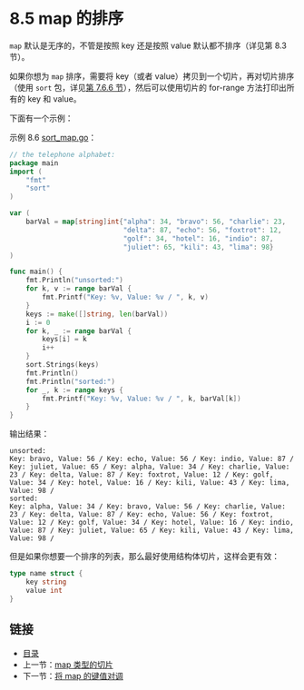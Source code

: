 # 8.5 map 的排序

`map` 默认是无序的，不管是按照 key 还是按照 value 默认都不排序（详见第 8.3 节）。

如果你想为 `map` 排序，需要将 key（或者 value）拷贝到一个切片，再对切片排序（使用 `sort` 包，详见[第 7.6.6 节](07.6.md)），然后可以使用切片的 for-range 方法打印出所有的 key 和 value。

下面有一个示例：

示例 8.6 [sort_map.go](examples/chapter_8/sort_map.go)：

```go
// the telephone alphabet:
package main
import (
	"fmt"
	"sort"
)

var (
	barVal = map[string]int{"alpha": 34, "bravo": 56, "charlie": 23,
							"delta": 87, "echo": 56, "foxtrot": 12,
							"golf": 34, "hotel": 16, "indio": 87,
							"juliet": 65, "kili": 43, "lima": 98}
)

func main() {
	fmt.Println("unsorted:")
	for k, v := range barVal {
		fmt.Printf("Key: %v, Value: %v / ", k, v)
	}
	keys := make([]string, len(barVal))
	i := 0
	for k, _ := range barVal {
		keys[i] = k
		i++
	}
	sort.Strings(keys)
	fmt.Println()
	fmt.Println("sorted:")
	for _, k := range keys {
		fmt.Printf("Key: %v, Value: %v / ", k, barVal[k])
	}
}
```

输出结果：

	unsorted:
	Key: bravo, Value: 56 / Key: echo, Value: 56 / Key: indio, Value: 87 / Key: juliet, Value: 65 / Key: alpha, Value: 34 / Key: charlie, Value: 23 / Key: delta, Value: 87 / Key: foxtrot, Value: 12 / Key: golf, Value: 34 / Key: hotel, Value: 16 / Key: kili, Value: 43 / Key: lima, Value: 98 /
	sorted:
	Key: alpha, Value: 34 / Key: bravo, Value: 56 / Key: charlie, Value: 23 / Key: delta, Value: 87 / Key: echo, Value: 56 / Key: foxtrot, Value: 12 / Key: golf, Value: 34 / Key: hotel, Value: 16 / Key: indio, Value: 87 / Key: juliet, Value: 65 / Key: kili, Value: 43 / Key: lima, Value: 98 /

但是如果你想要一个排序的列表，那么最好使用结构体切片，这样会更有效：

```go
type name struct {
	key string
	value int
}
```

## 链接

- [目录](directory.md)
- 上一节：[map 类型的切片](08.4.md)
- 下一节：[将 map 的键值对调](08.6.md)
